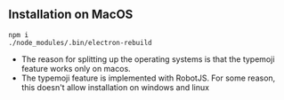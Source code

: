## Installation on MacOS
```
npm i
./node_modules/.bin/electron-rebuild
```

- The reason for splitting up the operating systems is that the typemoji feature works only on macos.
- The typemoji feature is implemented with RobotJS. For some reason, this doesn't allow installation on windows and linux
